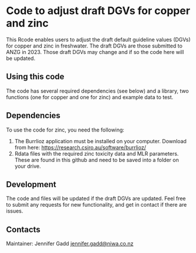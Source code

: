 # Code to adjust draft DGVs for copper and zinc
This Rcode enables users to adjust the draft default guideline values (DGVs) for copper and zinc in freshwater. The draft DGVs are those submitted to ANZG in 2023. Those draft DGVs may change and if so the code here will be updated.

## Using this code
The code has several required dependencies (see below) and a library, two functions (one for copper and one for zinc) and example data to test.

## Dependencies
To use the code for zinc, you need the following:
1) The Burrlioz application must be installed on your computer. Download from here: 
https://research.csiro.au/software/burrlioz/
2) Rdata files with the required zinc toxicity data and MLR parameters. These are found in this github and need to be saved into a folder on your drive.
   
## Development
The code and files will be updated if the draft DGVs are updated. Feel free to submit any requests for new functionality, and get in contact if there are issues. 

## Contacts
Maintainer: Jennifer Gadd  jennifer.gadd@niwa.co.nz

